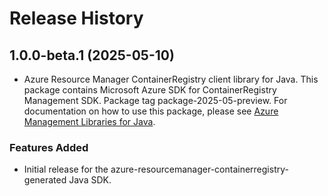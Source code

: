 # Release History

## 1.0.0-beta.1 (2025-05-10)

- Azure Resource Manager ContainerRegistry client library for Java. This package contains Microsoft Azure SDK for ContainerRegistry Management SDK.  Package tag package-2025-05-preview. For documentation on how to use this package, please see [Azure Management Libraries for Java](https://aka.ms/azsdk/java/mgmt).
### Features Added

- Initial release for the azure-resourcemanager-containerregistry-generated Java SDK.

